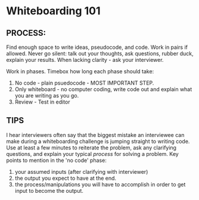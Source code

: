 # Whiteboarding 101

## PROCESS:

Find enough space to write ideas, pseudocode, and code. Work in pairs if allowed. Never go silent: talk out your thoughts, ask questions, rubber duck, explain your results. When lacking clarity - ask your interviewer.

Work in phases. Timebox how long each phase should take:

1. No code - plain psuedocode - MOST IMPORTANT STEP.
2. Only whiteboard - no computer coding, write code out and explain what you are writing as you go.
3. Review - Test in editor

## TIPS

I hear interviewers often say that the biggest mistake an interviewee can make during a whiteboarding challenge is jumping straight to writing code. Use at least a few minutes to reiterate the problem, ask any clarifying questions, and explain your typical _process_ for solving a problem. Key points to mention in the 'no code' phase:

1. your assumed inputs (after clarifying with interviewer)
2. the output you expect to have at the end.
3. the process/manipulations you will have to accomplish in order to get input to become the output.
